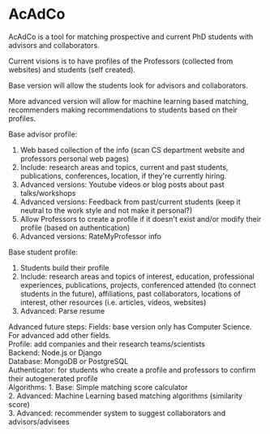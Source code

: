 # AcAdCo

AcAdCo is a tool for matching prospective and current PhD students with advisors and collaborators. 

Current visions is to have profiles of the Professors (collected from websites) and students (self created). 

Base version will allow the students look for advisors and collaborators.

More advanced version will allow for machine learning based matching, recommenders making recommendations to students based on their profiles. 

Base advisor profile:
1. Web based collection of the info (scan CS department website and professors personal web pages)
2. Include: research areas and topics, current and past students, publications, conferences, location, if they're currently hiring.
3. Advanced versions: Youtube videos or blog posts about past talks/workshops
4. Advanced versions: Feedback from past/current students (keep it neutral to the work style and not make it personal?)
5. Allow Professors to create a profile if it doesn't exist and/or modify their profile (based on authentication)
6. Advanced versions: RateMyProfessor info

Base student profile:
1. Students build their profile
2. Include: research areas and topics of interest, education, professional experiences, publications, projects, conferenced attended (to connect students in the future), affiliations, past collaborators, locations of interest, other resources (i.e. articles, videos, websites) 
3. Advanced: Parse resume



Advanced future steps:
    Fields: base version only has Computer Science. For advanced add other fields.
    <br>
    Profile: add companies and their research teams/scientists
    <br>
    Backend:  Node.js or Django
    <br>
    Database: MongoDB or PostgreSQL
    <br>
    Authenticator: for students who create a profile and professors to confirm their autogenerated profile
    <br>
    Algorithms:
        1. Base: Simple matching score calculator  <br>
        2. Advanced: Machine Learning based matching algorithms (similarity score) <br>
        3. Advanced: recommender system to suggest collaborators and advisors/advisees <br>


